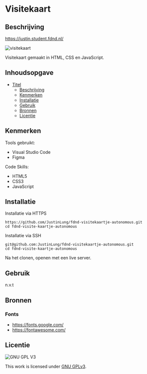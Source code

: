 # Visitekaart

## Beschrijving
<!-- Voeg een link toe naar Github Pages 🌐-->
https://justin.student.fdnd.nl/

<!-- Voeg een mooie poster visual toe 📸 -->
![visitekaart](https://media.discordapp.net/attachments/871761581590052925/890202288143081472/Screenshot_2021-09-22_at_13.45.58.png?width=2056&height=1138)

Visitekaart gemaakt in HTML, CSS en JavaScript.

## Inhoudsopgave

- [Titel](#titel)
  * [Beschrijving](#beschrijving)
  * [Kenmerken](#kenmerken)
  * [Installatie](#installatie)
  * [Gebruik](#gebruik)
  * [Bronnen](#bronnen)
  * [Licentie](#licentie)

## Kenmerken
Tools gebruikt:

- Visual Studio Code
- Figma

Code Skills:
- HTML5
- CSS3
- JavaScript

## Installatie
Installatie via HTTPS  
```
https://github.com/JustinLung/fdnd-visitekaartje-autonomous.git
cd fdnd-visite-kaartje-autonomous
```
Installatie via SSH
```
git@github.com:JustinLung/fdnd-visitekaartje-autonomous.git
cd fdnd-visite-kaartje-autonomous
```
Na het clonen, openen met een live server.

## Gebruik
n.v.t
## Bronnen
### Fonts
- https://fonts.google.com/
- https://fontawesome.com/

## Licentie

![GNU GPL V3](https://www.gnu.org/graphics/gplv3-127x51.png)

This work is licensed under [GNU GPLv3](./LICENSE).
